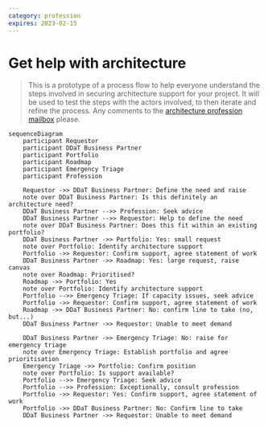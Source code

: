 ```yaml
---
category: profession
expires: 2023-02-15
---
```


# Get help with architecture
> This is a prototype of a process flow to help everyone understand the steps involved in securing architecture support for your project.
> It will be used to test the steps with the actors involved, to then iterate and refine the process.
> Any comments to the [architecture profession mailbox](architecture.profession@education.gov.uk) please.

```mermaid
sequenceDiagram
    participant Requestor
    participant DDaT Business Partner
    participant Portfolio
    participant Roadmap
    participant Emergency Triage
    participant Profession

    Requestor ->> DDaT Business Partner: Define the need and raise
    note over DDaT Business Partner: Is this definitely an architecture need?
    DDaT Business Partner -->> Profession: Seek advice
    DDaT Business Partner -->> Requestor: Help to define the need
    note over DDaT Business Partner: Does this fit within an existing portfolio?
    DDaT Business Partner ->> Portfolio: Yes: small request
    note over Portfolio: Identify architecture support
    Portfolio ->> Requestor: Confirm support, agree statement of work
    DDaT Business Partner ->> Roadmap: Yes: large request, raise canvas
    note over Roadmap: Prioritised?
    Roadmap ->> Portfolio: Yes
    note over Portfolio: Identify architecture support
    Portfolio -->> Emergency Triage: If capacity issues, seek advice
    Portfolio ->> Requestor: Confirm support, agree statement of work
    Roadmap ->> DDaT Business Partner: No: confirm line to take (no, but...)
    DDaT Business Partner ->> Requestor: Unable to meet demand

    DDaT Business Partner ->> Emergency Triage: No: raise for emergency triage
    note over Emergency Triage: Establish portfolio and agree prioritisation
    Emergency Triage ->> Portfolio: Confirm position
    note over Portfolio: Is support available?
    Portfolio -->> Emergency Triage: Seek advice
    Portfolio -->> Profession: Exceptionally, consult profession
    Portfolio ->> Requestor: Yes: Confirm support, agree statement of work
    Portfolio ->> DDaT Business Partner: No: Confirm line to take
    DDaT Business Partner ->> Requestor: Unable to meet demand
```
